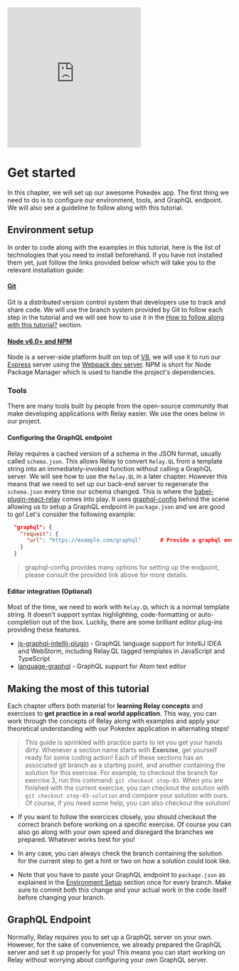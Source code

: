<iframe height="315" src="https://www.youtube.com/embed/wrZIuaWizZM" frameborder="0" allowfullscreen></iframe>

# Get started

In this chapter, we will set up our awesome Pokedex app. The first thing we need to do is to configure our environment, tools, and GraphQL endpoint. We will also see a guideline to follow along with this tutorial.

## Environment setup

In order to code along with the examples in this tutorial, here is the list of technologies that you need to install beforehand. If you have not installed them yet, just follow the links provided below which will take you to the relevant installation guide:

#### [Git](https://git-scm.com/downloads)

Git is a distributed version control system that developers use to track and share code. We will use the branch system provided by Git to follow each step in the tutorial and we will see how to use it in the [How to follow along with this tutorial?](#how-to-follow-along-with-this-tutorial) section.

#### [Node v6.0+ and NPM](https://nodejs.org/en)

Node is a server-side platform built on top of [V8](https://developers.google.com/v8), we will use it to run our [Express](https://expressjs.com/) server using the [Webpack dev server](https://webpack.github.io/docs/webpack-dev-server.html). NPM is short for Node Package Manager which is used to handle the project's dependencies.

### Tools
There are many tools built by people from the open-source community that make developing applications with Relay easier. We use the ones below in our project.

#### Configuring the GraphQL endpoint
Relay requires a cached version of a schema in the JSON format, usually called `schema.json`. This allows Relay to convert `Relay.QL` from a template string into an immediately-invoked function without calling a GraphQL server. We will see how to use the `Relay.QL` in a later chapter. However this means that we need to set up our back-end server to regenerate the `schema.json` every time our schema changed. This is where the [babel-plugin-react-relay](https://github.com/graphcool/babel-plugin-react-relay) comes into play. It uses [graphql-config](https://github.com/graphcool/graphql-config) behind the scene allowing us to setup a GraphQL endpoint in `package.json` and we are good to go! Let's consider the following example:

```json
  "graphql": {
    "request": {
      "url": "https://example.com/graphql"      # Provide a graphql endpoint
    }
  }
```

> graphql-config provides many options for setting up the endpoint, please consult the provided link above for more details.

#### Editor integration (Optional)

Most of the time, we need to work with `Relay.QL` which is a normal template string. It doesn't support syntax highlighting, code-formatting or auto-completion out of the box. Luckily, there are some brilliant editor plug-ins providing these features.
- [js-graphql-intellij-plugin](https://github.com/jimkyndemeyer/js-graphql-intellij-plugin) - GraphQL language support for IntelliJ IDEA and WebStorm, including Relay.QL tagged templates in JavaScript and TypeScript
- [language-graphql](https://github.com/rmosolgo/language-graphql) - GraphQL support for Atom text editor

## Making the most of this tutorial

Each chapter offers both material for **learning Relay concepts** and exercises to **get practice in a real world application**. This way, you can work through the concepts of Relay along with examples and apply your theoretical understanding with our Pokedex application in alternating steps!

> This guide is sprinkled with practice parts to let you get your hands dirty. Whenever a section name starts with **Exercise**, get yourself ready for some coding action! Each of these sections has an associated git branch as a starting point, and another containing the solution for this exercise. For example, to checkout the branch for exercise 3, run this command: `git checkout step-03`. When you are finished with the current exercise, you can checkout the solution with `git checkout step-03-solution` and compare your solution with ours. Of course, if you need some help, you can also checkout the solution!

* If you want to follow the exercices closely, you should checkout the correct branch before working on a specific exercise. Of course you can also go along with your own speed and disregard the branches we prepared. Whatever works best for you!

* In any case, you can always check the branch containing the solution for the current step to get a hint or two on how a solution could look like.

* Note that you have to paste your GraphQL endpoint to `package.json` as explained in the [Environment Setup](#environment-setup) section once for every branch. Make sure to commit both this change and your actual work in the code itself before changing your branch.

## GraphQL Endpoint

Normally, Relay requires you to set up a GraphQL server on your own. However, for the sake of convenience, we already prepared the GraphQL server and set it up properly for you! This means you can start working on Relay without worrying about configuring your own GraphQL server.

<!-- __INJECT_GRAPHQL_ENDPOINT__ -->
